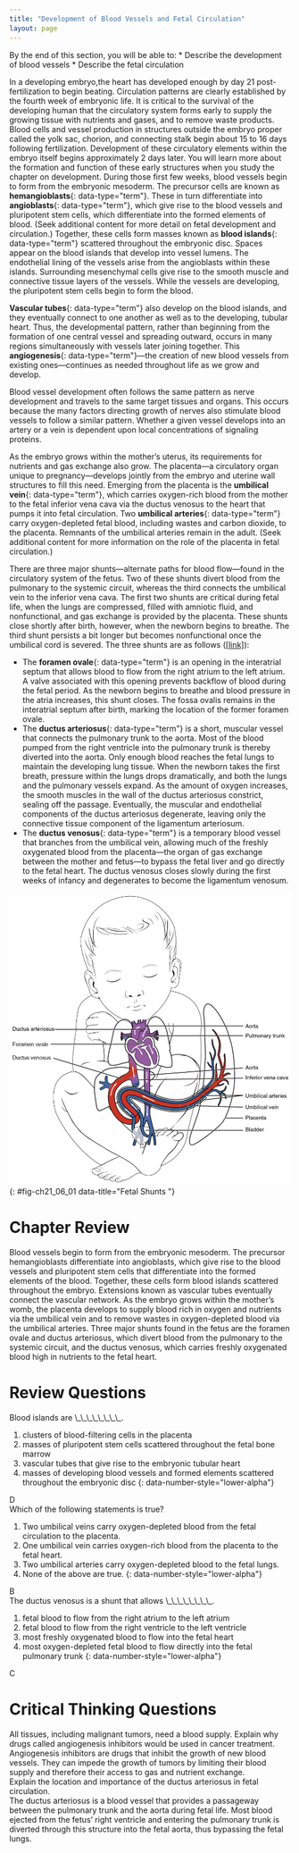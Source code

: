```yaml
---
title: "Development of Blood Vessels and Fetal Circulation"
layout: page
---
```



<div data-type="abstract" markdown="1">
By the end of this section, you will be able to:
* Describe the development of blood vessels
* Describe the fetal circulation

</div>

In a developing embryo,the heart has developed enough by day 21 post-fertilization to begin beating. Circulation patterns are clearly established by the fourth week of embryonic life. It is critical to the survival of the developing human that the circulatory system forms early to supply the growing tissue with nutrients and gases, and to remove waste products. Blood cells and vessel production in structures outside the embryo proper called the yolk sac, chorion, and connecting stalk begin about 15 to 16 days following fertilization. Development of these circulatory elements within the embryo itself begins approximately 2 days later. You will learn more about the formation and function of these early structures when you study the chapter on development. During those first few weeks, blood vessels begin to form from the embryonic mesoderm. The precursor cells are known as **hemangioblasts**{: data-type="term"}. These in turn differentiate into **angioblasts**{: data-type="term"}, which give rise to the blood vessels and pluripotent stem cells, which differentiate into the formed elements of blood. (Seek additional content for more detail on fetal development and circulation.) Together, these cells form masses known as **blood islands**{: data-type="term"} scattered throughout the embryonic disc. Spaces appear on the blood islands that develop into vessel lumens. The endothelial lining of the vessels arise from the angioblasts within these islands. Surrounding mesenchymal cells give rise to the smooth muscle and connective tissue layers of the vessels. While the vessels are developing, the pluripotent stem cells begin to form the blood.

**Vascular tubes**{: data-type="term"} also develop on the blood islands, and they eventually connect to one another as well as to the developing, tubular heart. Thus, the developmental pattern, rather than beginning from the formation of one central vessel and spreading outward, occurs in many regions simultaneously with vessels later joining together. This **angiogenesis**{: data-type="term"}—the creation of new blood vessels from existing ones—continues as needed throughout life as we grow and develop.

Blood vessel development often follows the same pattern as nerve development and travels to the same target tissues and organs. This occurs because the many factors directing growth of nerves also stimulate blood vessels to follow a similar pattern. Whether a given vessel develops into an artery or a vein is dependent upon local concentrations of signaling proteins.

As the embryo grows within the mother’s uterus, its requirements for nutrients and gas exchange also grow. The placenta—a circulatory organ unique to pregnancy—develops jointly from the embryo and uterine wall structures to fill this need. Emerging from the placenta is the **umbilical vein**{: data-type="term"}, which carries oxygen-rich blood from the mother to the fetal inferior vena cava via the ductus venosus to the heart that pumps it into fetal circulation. Two **umbilical arteries**{: data-type="term"} carry oxygen-depleted fetal blood, including wastes and carbon dioxide, to the placenta. Remnants of the umbilical arteries remain in the adult. (Seek additional content for more information on the role of the placenta in fetal circulation.)

There are three major shunts—alternate paths for blood flow—found in the circulatory system of the fetus. Two of these shunts divert blood from the pulmonary to the systemic circuit, whereas the third connects the umbilical vein to the inferior vena cava. The first two shunts are critical during fetal life, when the lungs are compressed, filled with amniotic fluid, and nonfunctional, and gas exchange is provided by the placenta. These shunts close shortly after birth, however, when the newborn begins to breathe. The third shunt persists a bit longer but becomes nonfunctional once the umbilical cord is severed. The three shunts are as follows ([\[link\]](#fig-ch21_06_01)):

* The **foramen ovale**{: data-type="term"} is an opening in the interatrial septum that allows blood to flow from the right atrium to the left atrium. A valve associated with this opening prevents backflow of blood during the fetal period. As the newborn begins to breathe and blood pressure in the atria increases, this shunt closes. The fossa ovalis remains in the interatrial septum after birth, marking the location of the former foramen ovale.
* The **ductus arteriosus**{: data-type="term"} is a short, muscular vessel that connects the pulmonary trunk to the aorta. Most of the blood pumped from the right ventricle into the pulmonary trunk is thereby diverted into the aorta. Only enough blood reaches the fetal lungs to maintain the developing lung tissue. When the newborn takes the first breath, pressure within the lungs drops dramatically, and both the lungs and the pulmonary vessels expand. As the amount of oxygen increases, the smooth muscles in the wall of the ductus arteriosus constrict, sealing off the passage. Eventually, the muscular and endothelial components of the ductus arteriosus degenerate, leaving only the connective tissue component of the ligamentum arteriosum.
* The **ductus venosus**{: data-type="term"} is a temporary blood vessel that branches from the umbilical vein, allowing much of the freshly oxygenated blood from the placenta—the organ of gas exchange between the mother and fetus—to bypass the fetal liver and go directly to the fetal heart. The ductus venosus closes slowly during the first weeks of infancy and degenerates to become the ligamentum venosum.

![This figure shows the blood vessels in a fetus.](../resources/2139_Fetal_Circulation.jpg "The foramen ovale in the interatrial septum allows blood to flow from the right atrium to the left atrium. The ductus arteriosus is a temporary vessel, connecting the aorta to the pulmonary trunk. The ductus venosus links the umbilical vein to the inferior vena cava largely through the liver."){: #fig-ch21_06_01 data-title="Fetal Shunts "}

# Chapter Review

Blood vessels begin to form from the embryonic mesoderm. The precursor hemangioblasts differentiate into angioblasts, which give rise to the blood vessels and pluripotent stem cells that differentiate into the formed elements of the blood. Together, these cells form blood islands scattered throughout the embryo. Extensions known as vascular tubes eventually connect the vascular network. As the embryo grows within the mother’s womb, the placenta develops to supply blood rich in oxygen and nutrients via the umbilical vein and to remove wastes in oxygen-depleted blood via the umbilical arteries. Three major shunts found in the fetus are the foramen ovale and ductus arteriosus, which divert blood from the pulmonary to the systemic circuit, and the ductus venosus, which carries freshly oxygenated blood high in nutrients to the fetal heart.

# Review Questions

<div data-type="exercise">
<div data-type="problem" markdown="1">
Blood islands are \_\_\_\_\_\_\_\_.

1.  clusters of blood-filtering cells in the placenta
2.  masses of pluripotent stem cells scattered throughout the fetal bone marrow
3.  vascular tubes that give rise to the embryonic tubular heart
4.  masses of developing blood vessels and formed elements scattered throughout the embryonic disc
{: data-number-style="lower-alpha"}

</div>
<div data-type="solution" markdown="1">
D

</div>
</div>

<div data-type="exercise">
<div data-type="problem" markdown="1">
Which of the following statements is true?

1.  Two umbilical veins carry oxygen-depleted blood from the fetal circulation to the placenta.
2.  One umbilical vein carries oxygen-rich blood from the placenta to the fetal heart.
3.  Two umbilical arteries carry oxygen-depleted blood to the fetal lungs.
4.  None of the above are true.
{: data-number-style="lower-alpha"}

</div>
<div data-type="solution" markdown="1">
B

</div>
</div>

<div data-type="exercise">
<div data-type="problem" markdown="1">
The ductus venosus is a shunt that allows \_\_\_\_\_\_\_\_.

1.  fetal blood to flow from the right atrium to the left atrium
2.  fetal blood to flow from the right ventricle to the left ventricle
3.  most freshly oxygenated blood to flow into the fetal heart
4.  most oxygen-depleted fetal blood to flow directly into the fetal pulmonary trunk
{: data-number-style="lower-alpha"}

</div>
<div data-type="solution" markdown="1">
C

</div>
</div>

# Critical Thinking Questions

<div data-type="exercise">
<div data-type="problem" markdown="1">
All tissues, including malignant tumors, need a blood supply. Explain why drugs called angiogenesis inhibitors would be used in cancer treatment.

</div>
<div data-type="solution" markdown="1">
Angiogenesis inhibitors are drugs that inhibit the growth of new blood vessels. They can impede the growth of tumors by limiting their blood supply and therefore their access to gas and nutrient exchange.

</div>
</div>

<div data-type="exercise">
<div data-type="problem" markdown="1">
Explain the location and importance of the ductus arteriosus in fetal circulation.

</div>
<div data-type="solution" markdown="1">
The ductus arteriosus is a blood vessel that provides a passageway between the pulmonary trunk and the aorta during fetal life. Most blood ejected from the fetus’ right ventricle and entering the pulmonary trunk is diverted through this structure into the fetal aorta, thus bypassing the fetal lungs.

</div>
</div>

